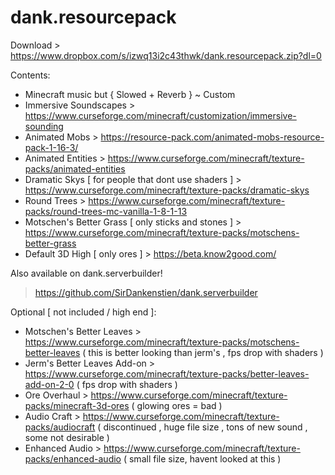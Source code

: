 # dank.resourcepack
Download > https://www.dropbox.com/s/izwq13i2c43thwk/dank.resourcepack.zip?dl=0

Contents:
- Minecraft music but { Slowed + Reverb } ~ Custom
- Immersive Soundscapes > https://www.curseforge.com/minecraft/customization/immersive-sounding
- Animated Mobs > https://resource-pack.com/animated-mobs-resource-pack-1-16-3/
- Animated Entities > https://www.curseforge.com/minecraft/texture-packs/animated-entities
- Dramatic Skys [ for people that dont use shaders ] > https://www.curseforge.com/minecraft/texture-packs/dramatic-skys
- Round Trees > https://www.curseforge.com/minecraft/texture-packs/round-trees-mc-vanilla-1-8-1-13
- Motschen's Better Grass [ only sticks and stones ] > https://www.curseforge.com/minecraft/texture-packs/motschens-better-grass
- Default 3D High [ only ores ] > https://beta.know2good.com/

Also available on dank.serverbuilder!
> https://github.com/SirDankenstien/dank.serverbuilder

Optional [ not included / high end ]:
- Motschen's Better Leaves > https://www.curseforge.com/minecraft/texture-packs/motschens-better-leaves ( this is better looking than jerm's , fps drop with shaders )
- Jerm's Better Leaves Add-on > https://www.curseforge.com/minecraft/texture-packs/better-leaves-add-on-2-0 ( fps drop with shaders )
- Ore Overhaul > https://www.curseforge.com/minecraft/texture-packs/minecraft-3d-ores ( glowing ores = bad )
- Audio Craft > https://www.curseforge.com/minecraft/texture-packs/audiocraft ( discontinued , huge file size , tons of new sound , some not desirable )
- Enhanced Audio > https://www.curseforge.com/minecraft/texture-packs/enhanced-audio ( small file size, havent looked at this )
